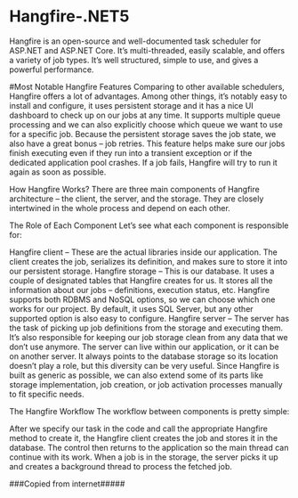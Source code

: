 # Hangfire-.NET5
Hangfire is an open-source and well-documented task scheduler for ASP.NET and ASP.NET Core. It’s multi-threaded, easily scalable, and offers a variety of job types. It’s well structured, simple to use, and gives a powerful performance.

#Most Notable Hangfire Features
Comparing to other available schedulers, Hangfire offers a lot of advantages. Among other things, it’s notably easy to install and configure, it uses persistent storage and it has a nice UI dashboard to check up on our jobs at any time. It supports multiple queue processing and we can also explicitly choose which queue we want to use for a specific job.
Because the persistent storage saves the job state, we also have a great bonus – job retries. This feature helps make sure our jobs finish executing even if they run into a transient exception or if the dedicated application pool crashes. If a job fails, Hangfire will try to run it again as soon as possible.

How Hangfire Works?
There are three main components of Hangfire architecture – the client, the server, and the storage. They are closely intertwined in the whole process and depend on each other.

The Role of Each Component
Let’s see what each component is responsible for:

Hangfire client – These are the actual libraries inside our application. The client creates the job, serializes its definition, and makes sure to store it into our persistent storage.
Hangfire storage – This is our database. It uses a couple of designated tables that Hangfire creates for us. It stores all the information about our jobs – definitions, execution status, etc. Hangfire supports both RDBMS and NoSQL options, so we can choose which one works for our project. By default, it uses SQL Server, but any other supported option is also easy to configure.
Hangfire server – The server has the task of picking up job definitions from the storage and executing them. It’s also responsible for keeping our job storage clean from any data that we don’t use anymore. The server can live within our application, or it can be on another server. It always points to the database storage so its location doesn’t play a role, but this diversity can be very useful.
Since Hangfire is built as generic as possible, we can also extend some of its parts like storage implementation, job creation, or job activation processes manually to fit specific needs.

The Hangfire Workflow
The workflow between components is pretty simple:

After we specify our task in the code and call the appropriate Hangfire method to create it, the Hangfire client creates the job and stores it in the database. The control then returns to the application so the main thread can continue with its work.
When a job is in the storage, the server picks it up and creates a background thread to process the fetched job.






###Copied from internet#####
